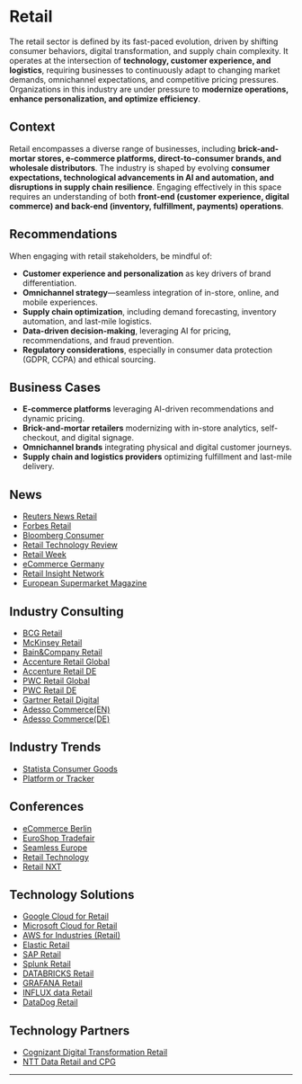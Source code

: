 # Retail
The retail sector is defined by its fast-paced evolution, driven by shifting consumer behaviors, digital transformation, and supply chain complexity. It operates at the intersection of **technology, customer experience, and logistics**, requiring businesses to continuously adapt to changing market demands, omnichannel expectations, and competitive pricing pressures. Organizations in this industry are under pressure to **modernize operations, enhance personalization, and optimize efficiency**.

## Context
Retail encompasses a diverse range of businesses, including **brick-and-mortar stores, e-commerce platforms, direct-to-consumer brands, and wholesale distributors**. The industry is shaped by evolving **consumer expectations, technological advancements in AI and automation, and disruptions in supply chain resilience**. Engaging effectively in this space requires an understanding of both **front-end (customer experience, digital commerce) and back-end (inventory, fulfillment, payments) operations**.

## Recommendations
When engaging with retail stakeholders, be mindful of:

- **Customer experience and personalization** as key drivers of brand differentiation.
- **Omnichannel strategy**—seamless integration of in-store, online, and mobile experiences.
- **Supply chain optimization**, including demand forecasting, inventory automation, and last-mile logistics.
- **Data-driven decision-making**, leveraging AI for pricing, recommendations, and fraud prevention.
- **Regulatory considerations**, especially in consumer data protection (GDPR, CCPA) and ethical sourcing.

## Business Cases
- **E-commerce platforms** leveraging AI-driven recommendations and dynamic pricing.  
- **Brick-and-mortar retailers** modernizing with in-store analytics, self-checkout, and digital signage.  
- **Omnichannel brands** integrating physical and digital customer journeys.  
- **Supply chain and logistics providers** optimizing fulfillment and last-mile delivery.  

## News
- [Reuters News Retail](https://www.reuters.com/business/retail-consumer/)
- [Forbes Retail](https://www.forbes.com/retail/)
- [Bloomberg Consumer](https://www.bloomberg.com/industries/consumer)
- [Retail Technology Review](https://www.retailtechnologyreview.com/)
- [Retail Week](https://www.retail-week.com/)
- [eCommerce Germany](https://ecommercegermany.com/)
- [Retail Insight Network](https://www.retail-insight-network.com/)
- [European Supermarket Magazine](https://www.esmmagazine.com/)

## Industry Consulting
- [BCG Retail](https://www.bcg.com/industries/retail/overview)
- [McKinsey Retail](https://www.mckinsey.com/industries/retail/how-we-help-clients)
- [Bain&Company Retail](https://www.bain.com/industry-expertise/retail/)
- [Accenture Retail Global](https://www.accenture.com/us-en/industries/retail)
- [Accenture Retail DE](https://www.accenture.com/de-de/industries/retail)
- [PWC Retail Global](https://www.pwc.com/gx/en/industries/consumer-markets.html)
- [PWC Retail DE](https://www.pwc.de/de/handel-und-konsumguter.html)
- [Gartner Retail Digital](https://www.gartner.com/en/industries/retail-digital-transformation)
- [Adesso Commerce(EN)](https://www.adesso.de/en/adesso-branch-solutions/handel/index.jsp)
- [Adesso Commerce(DE)](https://www.adesso.de/de/branchen/handel/index.jsp)

## Industry Trends
- [Statista Consumer Goods](https://www.statista.com/markets/415/consumer-goods-fmcg/)
- [Platform or Tracker](link)

## Conferences
- [eCommerce Berlin](https://ecommerceberlin.de/)
- [EuroShop Tradefair](https://www.euroshop-tradefair.com/)
- [Seamless Europe ](https://www.terrapinn.com/exhibition/seamless-middle-east/)
- [Retail Technology](https://www.retailtechnologyshow.com/)
- [Retail NXT](https://retail-nxt.com/en/)

## Technology Solutions
- [Google Cloud for Retail](https://cloud.google.com/solutions/retail?hl=en)
- [Microsoft Cloud for Retail](https://www.microsoft.com/de-de/industry/retail/microsoft-cloud-for-retail)
- [AWS for Industries (Retail) ](https://aws.amazon.com/retail/?nc1=h_ls)
- [Elastic Retail](https://www.elastic.co/customers/success-stories?usecase=All&industry=retail)
- [SAP Retail](https://www.sap.com/industries/retail.html)
- [Splunk Retail](https://www.splunk.com/en_us/solutions/industries/retail.html)
- [DATABRICKS Retail](https://www.databricks.com/solutions/industries/retail-industry-solutions)
- [GRAFANA Retail](https://grafana.com/success/?industry=retail)
- [INFLUX data Retail](https://www.influxdata.com/customers/?_customers_industry=retail)
- [DataDog Retail](https://www.datadoghq.com/solutions/retail-ecommerce/)


## Technology Partners
- [Cognizant Digital Transformation Retail ](https://www.cognizant.com/us/en/industries/retail-technology-solutions/retail-digital-transformation)
- [NTT Data Retail and CPG](https://www.nttdata.com/global/en/industries/retail-cpg)

---
